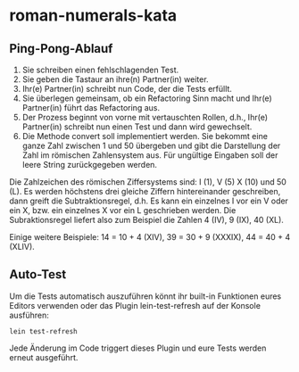 # roman-numerals-kata

## Ping-Pong-Ablauf

1. Sie schreiben einen fehlschlagenden Test.
2. Sie geben die Tastaur an ihre(n) Partner(in) weiter.
3. Ihr(e) Partner(in) schreibt nun Code, der die Tests erfüllt.
4. Sie überlegen gemeinsam, ob ein Refactoring Sinn macht und Ihr(e) Partner(in)
   führt das Refactoring aus.
5. Der Prozess beginnt von vorne mit vertauschten Rollen, d.h., Ihr(e)
   Partner(in) schreibt nun einen Test und dann wird gewechselt.
6. Die Methode convert soll implementiert werden. Sie bekommt eine ganze Zahl
   zwischen 1 und 50 übergeben und gibt die Darstellung der Zahl im römischen
   Zahlensystem aus. Für ungültige Eingaben soll der leere String zurückgegeben
   werden.

Die Zahlzeichen des römischen Ziffersystems sind: I (1), V (5) X (10) und 50
(L). Es werden höchstens drei gleiche Ziffern hintereinander geschreiben, dann
greift die Subtraktionsregel, d.h. Es kann ein einzelnes I vor ein V oder ein X,
bzw. ein einzelnes X vor ein L geschrieben werden. Die Subraktionsregel liefert
also zum Beispiel die Zahlen 4 (IV), 9 (IX), 40 (XL).

Einige weitere Beispiele: 14 = 10 + 4 (XIV), 39 = 30 + 9 (XXXIX), 44 = 40 + 4
(XLIV).

## Auto-Test

Um die Tests automatisch auszuführen könnt ihr built-in Funktionen eures Editors
verwenden oder das Plugin lein-test-refresh auf der Konsole ausführen:

    lein test-refresh
    
Jede Änderung im Code triggert dieses Plugin und eure Tests werden erneut
ausgeführt.
